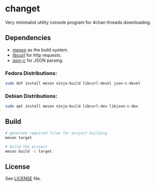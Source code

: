 # changet

Very minimalist utility console program for 4chan threads downloading.

## Dependencies

- [meson](https://mesonbuild.com/index.html) as the build system.
- [libcurl](https://curl.se/libcurl/) for http requests.
- [json-c](https://github.com/json-c/json-c) for JSON parsing.

### Fedora Distributions:

```sh
sudo dnf install meson ninja-build libcurl-devel json-c-devel
```

### Debian Distributions:

```sh
sudo apt install meson ninja-build libcurl-dev libjson-c-dev
```

## Build

```sh
# generate required files for project building
meson target
```

```sh
# build the project
meson build -C target
```

## License

See [LICENSE](./LICENSE) file.

